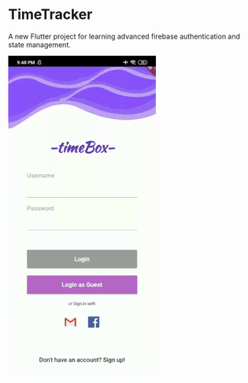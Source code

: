 # TimeTracker

A new Flutter project for learning advanced firebase authentication and state management.

<img src= 'screenshots/timebox.gif.gif'>
